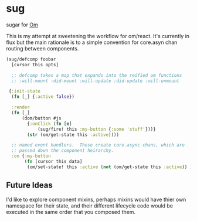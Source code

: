 sug
===

sugar for [Om](https://www.github.com/swannodette/om/)

This is my attempt at sweetening the workflow for om/react. It's currently in flux but the main
rationale is to a simple convention for core.asyn chan routing between components.

```clj
(sug/defcomp foobar
  [cursor this opts]

  ;; defcomp takes a map that expands into the reified om functions
  ;; :will-mount :did-mount :will-update :did-update :will-unmount

 {:init-state 
  (fn [_] {:active false})

  :render
  (fn [_]
      (dom/button #js 
      	{:onClick (fn [e] 
      		(sug/fire! this :my-button {:some 'stuff'}))} 
      	(str (om/get-state this :active))))

  ;; named event handlers.  These create core.async chans, which are
  ;; passed down the component heirarchy.  
  :on {:my-button
       (fn [cursor this data] 
       	(om/set-state! this :active (not (om/get-state this :active)) ))}})
```

## Future Ideas

I'd like to explore component mixins, perhaps mixins would have thier own namespace for their
state, and their different lifecycle code would be executed in the same order that you composed
them.
